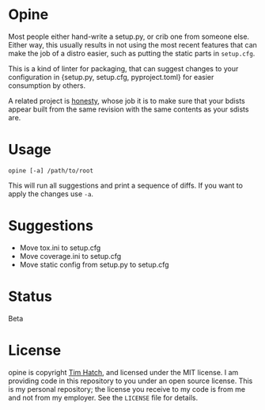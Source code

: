 # Opine

Most people either hand-write a setup.py, or crib one from someone else.  Either
way, this usually results in not using the most recent features that can make
the job of a distro easier, such as putting the static parts in `setup.cfg`.

This is a kind of linter for packaging, that can suggest changes to your
configuration in {setup.py, setup.cfg, pyproject.toml} for easier consumption by
others.

A related project is [honesty](https://pypi.org/project/honesty/), whose job it
is to make sure that your bdists appear built from the same revision with the
same contents as your sdists are.

# Usage

```
opine [-a] /path/to/root
```

This will run all suggestions and print a sequence of diffs.  If you want to
apply the changes use `-a`.

# Suggestions

* Move tox.ini to setup.cfg
* Move coverage.ini to setup.cfg
* Move static config from setup.py to setup.cfg

# Status

Beta

# License

opine is copyright [Tim Hatch](http://timhatch.com/), and licensed under
the MIT license.  I am providing code in this repository to you under an open
source license.  This is my personal repository; the license you receive to
my code is from me and not from my employer. See the `LICENSE` file for details.
